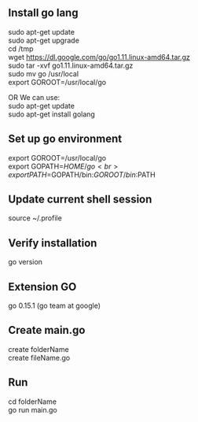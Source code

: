 ## Install go lang
sudo apt-get update <br>
sudo apt-get upgrade <br>
cd /tmp <br>
wget https://dl.google.com/go/go1.11.linux-amd64.tar.gz <br>
sudo tar -xvf go1.11.linux-amd64.tar.gz <br>
sudo mv go /usr/local <br>
export GOROOT=/usr/local/go <br>

OR We can use: <br>
sudo apt-get update <br>
sudo apt-get install golang <br>

## Set up go environment
export GOROOT=/usr/local/go <br>
export GOPATH=$HOME/go <br>
export PATH=$GOPATH/bin:$GOROOT/bin:$PATH <br>

## Update current shell session
source ~/.profile <br>

## Verify installation
go version <br>

## Extension GO
go 0.15.1 (go team at google)

## Create main.go
create folderName <br>
create fileName.go<br>

## Run
cd folderName <br>
go run main.go